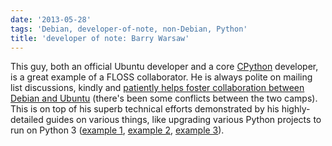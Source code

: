 ```yaml
---
date: '2013-05-28'
tags: 'Debian, developer-of-note, non-Debian, Python'
title: 'developer of note: Barry Warsaw'
---
```


This guy, both an official Ubuntu developer and a core [CPython]
developer, is a great example of a FLOSS collaborator. He is always
polite on mailing list discussions, kindly and [patiently helps foster
collaboration between Debian and Ubuntu] (there\'s been some conflicts
between the two camps). This is on top of his superb technical efforts
demonstrated by his highly-detailed guides on various things, like
upgrading various Python projects to run on Python 3 ([example 1],
[example 2], [example 3]).

  [CPython]: http://python.org
  [patiently helps foster collaboration between Debian and Ubuntu]: https://lists.debian.org/debian-devel/2013/05/msg01357.html
  [example 1]: http://www.wefearchange.org/2012/01/debian-package-for-python-2-and-3.html
  [example 2]: http://www.wefearchange.org/2012/01/python-3-porting-fun-redux.html
  [example 3]: http://www.wefearchange.org/2011/12/lessons-in-porting-to-python-3.html
